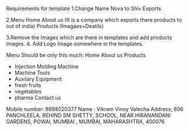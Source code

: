 Requirements for template
1.Change Name Nova to Shiv Exports 

2.Menu
Home
About us (It is a company which exports there products to out of india)
Products (Imagaes+Deatils)

3.Remove the Images which are there in templates and add products images.
4. Add Logo Image somewhere in the templates.

Menu Should be only this much:
Home
About us
Products
- Injection Molding Machine
- Machine Tools
- Auxilary Equipment
- fresh fruits
- vegetables 
-  pharma
Contact us

Mobile number: 8898020377
Name : Vikram Vinoy Valecha
Address; 606 PANCHLEELA, BEHIND SM SHETTY, SCHOOL, NEAR
HIRANANDANI GARDENS, POWAI, MUMBAI , MUMBAI,
MAHARASHTRA, 400076
